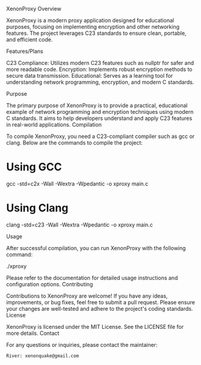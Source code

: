 XenonProxy
Overview

XenonProxy is a modern proxy application designed for educational purposes, focusing on implementing encryption and other networking features. The project leverages C23 standards to ensure clean, portable, and efficient code.

Features/Plans

C23 Compliance: Utilizes modern C23 features such as nullptr for safer and more readable code.
Encryption: Implements robust encryption methods to secure data transmission.
Educational: Serves as a learning tool for understanding network programming, encryption, and modern C standards.

Purpose

The primary purpose of XenonProxy is to provide a practical, educational example of network programming and encryption techniques using modern C standards. It aims to help developers understand and apply C23 features in real-world applications.
Compilation

To compile XenonProxy, you need a C23-compliant compiler such as gcc or clang. Below are the commands to compile the project:

# Using GCC
gcc -std=c2x -Wall -Wextra -Wpedantic -o xproxy main.c

# Using Clang
clang -std=c23 -Wall -Wextra -Wpedantic -o xproxy main.c

Usage

After successful compilation, you can run XenonProxy with the following command:

./xproxy

Please refer to the documentation for detailed usage instructions and configuration options.
Contributing

Contributions to XenonProxy are welcome! If you have any ideas, improvements, or bug fixes, feel free to submit a pull request. Please ensure your changes are well-tested and adhere to the project's coding standards.
License

XenonProxy is licensed under the MIT License. See the LICENSE file for more details.
Contact

For any questions or inquiries, please contact the maintainer:

    River: xenonquake@gmail.com
